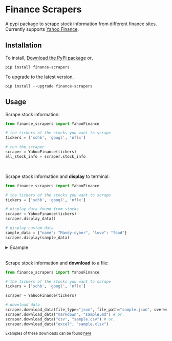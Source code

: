 # Finance Scrapers
A pypi package to scrape stock information from different finance sites. Currently supports [Yahoo Finance](finance.yahoo.com).

## Installation
To install, [Download the PyPi package](https://pypi.org/project/finance-scrapers/0.0.2/#files) _or_,
```
pip install finance-scrapers
```
To upgrade to the latest version,
```
pip install --upgrade finance-scrapers
```

## Usage
Scrape stock information:
```python
from finance_scrapers import YahooFinance

# the tickers of the stocks you want to scrape
tickers = ['schb', 'googl', 'nflx']

# run the scraper
scraper = YahooFinance(tickers)
all_stock_info = scraper.stock_info
```

<br>

Scrape stock information and __display__ to terminal:
```python
from finance_scrapers import YahooFinance

# the tickers of the stocks you want to scrape
tickers = ['schb', 'googl', 'nflx']

# display data found from stocks
scraper = YahooFinance(tickers)
scraper.display_data()

# display custom data
sample_data = {"name": "Mandy-cyber", "love": "food"}
scraper.display(sample_data)
```

<details>
    <summary>Example</summary>


    {
        "AXP": {
            "Ask": "171.39 x 800",
            "PE Ratio (TTM)": "17.95",
            "Open": "172.17",
            "Earnings Date": "Jul 21, 2023",
            "Volume": "Jul 06, 2023",
            "Market Cap": "127.169B",
            "Avg. Volume": "186.00",
            "52 Week Range": "130.65 - 182.15",
            "Forward Dividend & Yield": "2.40 (1.36%)",
            "Day's Range": "167.42 - 173.34",
            "Previous Close": "177.11",
            "EPS (TTM)": "9.53",
            "Bid": "171.28 x 1000"
        },
        "SCHB": {
            "Ask": "53.07 x 1000",
            "PE Ratio (TTM)": "21.73",
            "Open": "53.12",
            "YTD Daily Total Return": "18.99%",
            "Volume": "0.03%",
            "Net Assets": "23B",
            "Avg. Volume": "2009-11-03",
            "52 Week Range": "40.92 - 53.43",
            "Beta (5Y Monthly)": "1.01",
            "Day's Range": "52.88 - 53.12",
            "Previous Close": "52.92",
            "Yield": "1.47%",
            "Bid": "53.06 x 2200"
        },
        "NKE": {
            "Ask": "108.85 x 1800",
            "PE Ratio (TTM)": "33.80",
            "Open": "108.00",
            "Earnings Date": "Sep 27, 2023 - Oct 02, 2023",
            "Volume": "Jun 02, 2023",
            "Market Cap": "167.816B",
            "Avg. Volume": "127.70",
            "52 Week Range": "82.22 - 131.31",
            "Forward Dividend & Yield": "1.36 (1.26%)",
            "Day's Range": "107.54 - 109.24",
            "Previous Close": "107.53",
            "EPS (TTM)": "3.23",
            "Bid": "108.83 x 1200"
        }
    }


</details>

<br>

Scrape stock information and __download__ to a file:
```python
from finance_scrapers import YahooFinance

# the tickers of the stocks you want to scrape
tickers = ['schb', 'googl', 'nflx']

scraper = YahooFinance(tickers)

# download data
scraper.download_data(file_type="json", file_path="sample.json", overwrite=False) # or,
scraper.download_data("markdown", "sample.md") # or,
scraper.download_data("csv", "sample.csv") # or,
scraper.download_data("excel", "sample.xlsx")
```

<sub>Examples of these downloads can be found <a href="https://github.com/Mandy-cyber/Finance-Scrapers/tree/main/samples">here</a></sub>

<br>